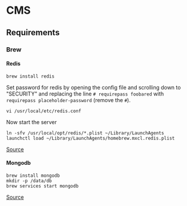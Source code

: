 # CMS

## Requirements

### Brew

#### Redis

```
brew install redis
```

Set password for redis by opening the config file and scrolling down to "SECURITY" and replacing the line `# requirepass foobared` with `requirepass placeholder-password` (remove the `#`).

```
vi /usr/local/etc/redis.conf
```

Now start the server

```
ln -sfv /usr/local/opt/redis/*.plist ~/Library/LaunchAgents
launchctl load ~/Library/LaunchAgents/homebrew.mxcl.redis.plist
```

[Source](https://medium.com/@petehouston/install-and-config-redis-on-mac-os-x-via-homebrew-eb8df9a4f298)

#### Mongodb

```
brew install mongodb
mkdir -p /data/db
brew services start mongodb
```

[Source](https://treehouse.github.io/installation-guides/mac/mongo-mac.html)

